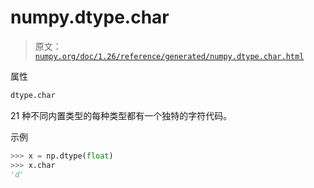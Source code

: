 # numpy.dtype.char

> 原文：[`numpy.org/doc/1.26/reference/generated/numpy.dtype.char.html`](https://numpy.org/doc/1.26/reference/generated/numpy.dtype.char.html)

属性

```py
dtype.char
```

21 种不同内置类型的每种类型都有一个独特的字符代码。

示例

```py
>>> x = np.dtype(float)
>>> x.char
'd' 
```
